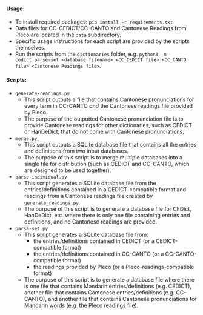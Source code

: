 #### Usage:
- To install required packages: `pip install -r requirements.txt`
- Data files for CC-CEDICT/CC-CANTO and Cantonese Readings from Pleco are located in the `data` subdirectory.
- Specific usage instructions for each script are provided by the scripts themselves.
- Run the scripts from the `dictionaries` folder, e.g. `python3 -m cedict.parse-set <database filename> <CC_CEDICT file> <CC_CANTO file> <Cantonese Readings file>`.

#### Scripts:
- `generate-readings.py`
  - This script outputs a file that contains Cantonese pronunciations for every term in CC-CANTO *and* the Cantonese readings file provided by Pleco.
  - The purpose of the outputted Cantonese pronunciation file is to provide Cantonese readings for other dictionaries, such as CFDICT or HanDeDict, that do not come with Cantonese pronunciations.
- `merge.py`
  - This script outputs a SQLite database file that contains all the entries and definitions from two input databases.
  - The purpose of this script is to merge multiple databases into a single file for distribution (such as CEDICT and CC-CANTO, which are designed to be used together).
- `parse-individual.py`
  - This script generates a SQLite database file from the entries/definitions contained in a CEDICT-compatible format and readings from a Cantonese readings file created by `generate_readings.py`.
  - The purpose of this script is to generate a database file for CFDict, HanDeDict, etc. where there is only one file containing entries and definitions, and no Cantonese readings are provided.
- `parse-set.py`
  - This script generates a SQLite database file from:
    - the entries/definitions contained in CEDICT (or a CEDICT-compatible format)
    - the entries/definitions contained in CC-CANTO (or a CC-CANTO-compatible format)
    - the readings provided by Pleco (or a Pleco-readings-compatible format)
  - The purpose of this script is to generate a database file where there is one file that contains Mandarin entries/definitions (e.g. CEDICT), another file that contains Cantonese entries/definitions (e.g. CC-CANTO), and another file that contains Cantonese pronunciations for Mandarin words (e.g. the Pleco readings file).
